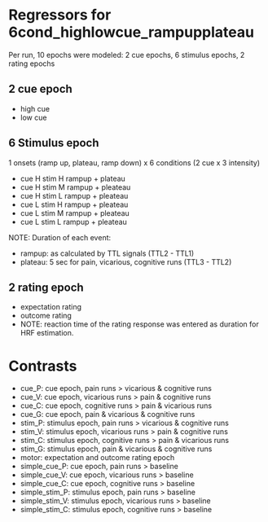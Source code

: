 # Regressors for 6cond_highlowcue_rampupplateau

Per run, 10 epochs were modeled: 2 cue epochs, 6 stimulus epochs, 2 rating epochs

## 2 cue epoch

- high cue
- low cue

## 6 Stimulus epoch

1 onsets (ramp up, plateau, ramp down)
x 6 conditions (2 cue x 3 intensity)

- cue H stim H rampup + plateau
- cue H stim M rampup + pleateau
- cue H stim L rampup + pleateau
- cue L stim H rampup + pleateau
- cue L stim M rampup + pleateau
- cue L stim L rampup + pleateau


NOTE: Duration of each event:

- rampup: as calculated by TTL signals (TTL2 - TTL1)
- plateau: 5 sec for pain, vicarious, cognitive runs (TTL3 - TTL2)


## 2 rating epoch

- expectation rating
- outcome rating
- NOTE: reaction time of the rating response was entered as duration for HRF estimation.

# Contrasts

- cue_P: cue epoch, pain runs > vicarious & cognitive runs
- cue_V: cue epoch, vicarious runs > pain & cognitive runs
- cue_C: cue epoch, cognitive runs > pain & vicarious runs
- cue_G: cue epoch, pain & vicarious & cognitive runs
- stim_P: stimulus epoch, pain runs > vicarious & cognitive runs
- stim_V: stimulus epoch, vicarious runs > pain & cognitive runs
- stim_C: stimulus epoch, cognitive runs > pain & vicarious runs
- stim_G: stimulus epoch, pain & vicarious & cognitive runs
- motor: expectation and outcome rating epoch
- simple_cue_P: cue epoch, pain runs > baseline
- simple_cue_V: cue epoch, vicarious runs > baseline
- simple_cue_C: cue epoch, cognitive runs > baseline
- simple_stim_P: stimulus epoch, pain runs > baseline
- simple_stim_V: stimulus epoch, vicarious runs > baseline
- simple_stim_C: stimulus epoch, cognitive runs > baseline
